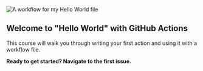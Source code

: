 ![A workflow for my Hello World file](https://github.com/nakulbhati/hello-github-actions/workflows/A%20workflow%20for%20my%20Hello%20World%20file/badge.svg?branch=master)

## Welcome to "Hello World" with GitHub Actions

This course will walk you through writing your first action and using it with a workflow file. 

**Ready to get started? Navigate to the first issue.**
